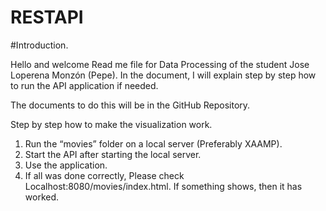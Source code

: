 # RESTAPI

#Introduction.


Hello and welcome Read me file for Data Processing of the student Jose Loperena
Monzón (Pepe). In the document, I will explain step by step how to run the API
application if needed. 

The documents to do this will be in the GitHub Repository.

Step by step how to make the visualization work.
1. Run the “movies” folder on a local server (Preferably XAAMP).
2. Start the API after starting the local server.
3. Use the application.
4. If all was done correctly, Please check Localhost:8080/movies/index.html. If something shows, then it has worked.